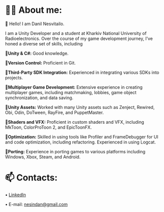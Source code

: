 # 🧑‍🦱 About me:
👋 Hello! I am Danil Nesvitailo.

I am a Unity Developer and a student at Kharkiv National University of Radioelectronics. 
Over the course of my game development journey, I've honed a diverse set of skills, including

📌**Unity & C#:** Good knowledge.

📌**Version Control:** Proficient in Git.

📌**Third-Party SDK Integration:** Experienced in integrating various SDKs into projects.

📌**Multiplayer Game Development:** Extensive experience in creating multiplayer games, including matchmaking, lobbies, game object synchronization, and data saving.

📌**Unity Assets:** Worked with many Unity assets such as Zenject, Rewired, Obi, Odin, DoTween, RayFire, and PuppetMaster.

📌**Shaders and VFX:** Proficient in custom shaders and VFX, including MkToon, ColorProToon 2, and EpicToonFX.

📌**Optimization:** Skilled in using tools like Profiler and FrameDebugger for UI and code optimization, including refactoring. Experienced in using Logcat.

📌**Porting:** Experience in porting games to various platforms including Windows, Xbox, Steam, and Android.

# 📫 Contacts:
• [LinkedIn](https://www.linkedin.com/in/danil-nesvitailo-06326b1b6/)

• E-mail: nesindan@gmail.com
